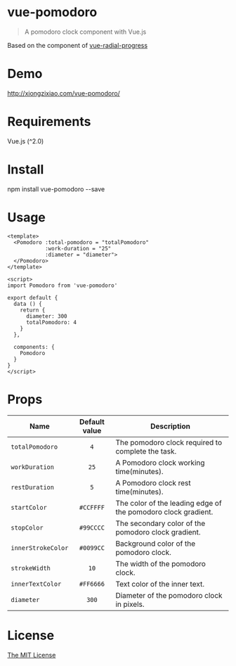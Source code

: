 # vue-pomodoro
> A pomodoro clock component with Vue.js

Based on the component of [vue-radial-progress](https://github.com/wyzant-dev/vue-radial-progress)
# Demo
http://xiongzixiao.com/vue-pomodoro/
# Requirements
Vue.js (^2.0)
# Install
npm install vue-pomodoro --save
# Usage
```
<template>
  <Pomodoro :total-pomodoro = "totalPomodoro"
            :work-duration = "25"
            :diameter = "diameter">
  </Pomodoro>
</template>

<script>
import Pomodoro from 'vue-pomodoro'

export default {
  data () {
    return {
      diameter: 300
      totalPomodoro: 4
    }
  },

  components: {
    Pomodoro
  }
}
</script>
```
# Props
Name | Default value | Description
---|:---:|---
`totalPomodoro` | `4` | The pomodoro clock required to complete the task.
`workDuration` | `25` | A Pomodoro clock working time(minutes).
`restDuration` | `5` | A Pomodoro clock rest time(minutes).
`startColor` | `#CCFFFF` | The color of the leading edge of the pomodoro clock gradient.
`stopColor` | `#99CCCC` | The secondary color of the pomodoro clock gradient.
`innerStrokeColor` | `#0099CC` | Background color of the pomodoro clock.
`strokeWidth` | `10` | The width of the pomodoro clock.
`innerTextColor` | `#FF6666` | Text color of the inner text.
`diameter` | `300` | Diameter of the pomodoro clock in pixels.

# License

[The MIT License](LICENSE)
